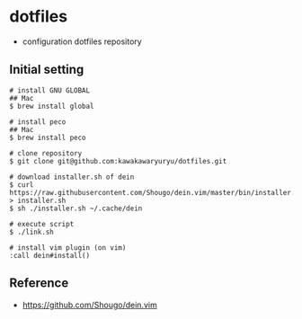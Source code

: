 # dotfiles
- configuration dotfiles repository

## Initial setting

```
# install GNU GLOBAL
## Mac
$ brew install global

# install peco
## Mac
$ brew install peco

# clone repository
$ git clone git@github.com:kawakawaryuryu/dotfiles.git

# download installer.sh of dein
$ curl https://raw.githubusercontent.com/Shougo/dein.vim/master/bin/installer.sh > installer.sh
$ sh ./installer.sh ~/.cache/dein

# execute script
$ ./link.sh

# install vim plugin (on vim)
:call dein#install()
```

## Reference
- https://github.com/Shougo/dein.vim
